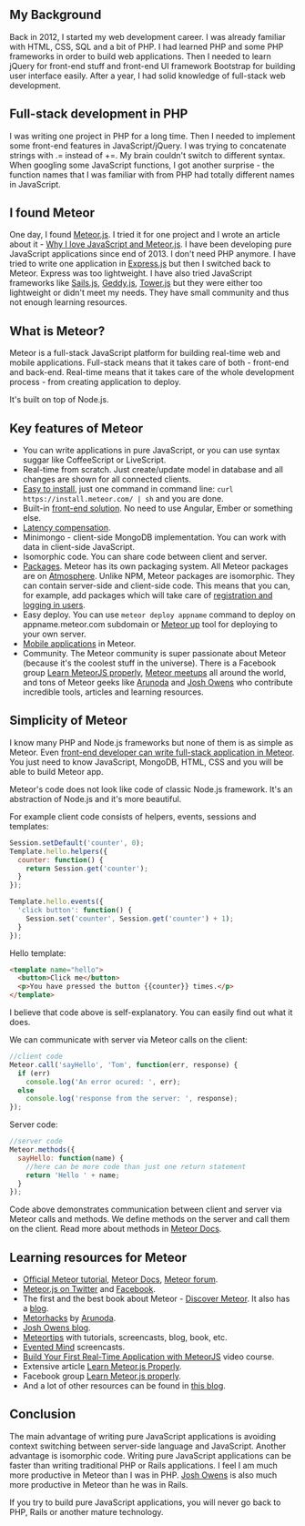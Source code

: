 ## My Background

Back in 2012, I started my web development career. I was already familiar with HTML, CSS, SQL and a bit of PHP. I had learned PHP and some PHP frameworks in order to build web applications. Then I needed to learn jQuery for front-end stuff and front-end UI framework Bootstrap for building user interface easily. After a year, I had solid knowledge of full-stack web development.

## Full-stack development in PHP

I was writing one project in PHP for a long time. Then I needed to implement some front-end features in JavaScript/jQuery. I was trying to concatenate strings with .= instead of +=. My brain couldn't switch to different syntax. When googling some JavaScript functions, I got another surprise - the function names that I was familiar with from PHP had totally different names in JavaScript.

## I found Meteor

One day, I found [Meteor.js](https://meteor.com). I tried it for one project and I wrote an article about it - [Why I love JavaScript and Meteor.js](http://meteor.hromnik.com/blog/why-i-love-javascript-and-meteor-js). I have been developing pure JavaScript applications since end of 2013. I don't need  PHP anymore. I have tried to write one application in [Express.js](http://expressjs.com/) but then I switched back to Meteor. Express was too lightweight. I have also tried JavaScript frameworks like [Sails.js](http://sailsjs.org/), [Geddy.js](http://geddyjs.org/), [Tower.js](http://tower.github.io/) but they were either too lightweight or didn't meet my needs. They have small community and thus not enough learning resources.

## What is Meteor?

Meteor is a full-stack JavaScript platform for building real-time web and mobile applications. Full-stack means that it takes care of both - front-end and back-end. Real-time means that it takes care of the whole development process - from creating application to deploy.

It's built on top of Node.js.

## Key features of Meteor

- You can write applications in pure JavaScript, or you can use syntax suggar like CoffeeScript or LiveScript.
- Real-time from scratch. Just create/update model in database and all changes are shown for all connected clients.
- [Easy to install](https://www.meteor.com/install), just one command in command line: `curl https://install.meteor.com/ | sh` and you are done.
- Built-in [front-end solution](https://www.meteor.com/blaze). No need to use Angular, Ember or something else.
- [Latency compensation](https://meteorhacks.com/introduction-to-latency-compensation.html).
- Minimongo - client-side MongoDB implementation. You can work with data in client-side JavaScript.
- Isomorphic code. You can share code between client and server.
- [Packages](http://atmospherejs.com/). Meteor has its own packaging system. All Meteor packages are on [Atmosphere](http://atmospherejs.com/). Unlike NPM, Meteor packages are isomorphic. They can contain server-side and client-side code. This means that you can, for example, add packages which will take care of [registration and logging in users](https://atmospherejs.com/meteor/accounts-ui).
- Easy deploy. You can use `meteor deploy appname` command to deploy on appname.meteor.com subdomain or [Meteor up](https://github.com/arunoda/meteor-up) tool for deploying to your own server.
- [Mobile applications](https://github.com/meteor/meteor/wiki/Meteor-Cordova-Phonegap-integration) in Meteor.
- Community. The Meteor community is super passionate about Meteor (because it's the coolest stuff in the universe). There is a Facebook group [Learn MeteorJS properly](https://www.facebook.com/groups/1498505377066142/), [Meteor meetups](http://meteor.meetup.com/) all around the world, and tons of Meteor geeks like [Arunoda](https://twitter.com/arunoda) and [Josh Owens](https://twitter.com/joshowens) who contribute incredible tools, articles and learning resources.

## Simplicity of Meteor

I know many PHP and Node.js frameworks but none of them is as simple as Meteor. Even [front-end developer can write full-stack application in Meteor](http://davidwalsh.name/meteor-frontend-engineers). You just need to know JavaScript, MongoDB, HTML, CSS and you will be able to build Meteor app. 

Meteor's code does not look like code of classic Node.js framework. It's an abstraction of Node.js and it's more beautiful.

For example client code consists of helpers, events, sessions and templates:

```javascript
Session.setDefault('counter', 0);
Template.hello.helpers({
  counter: function() {
    return Session.get('counter');
  }
});

Template.hello.events({
  'click button': function() {
    Session.set('counter', Session.get('counter') + 1);
  }
});
```
    
Hello template:

```html
<template name="hello">
  <button>Click me</button>
  <p>You have pressed the button {{counter}} times.</p>
</template>
```
    
I believe that code above is self-explanatory. You can easily find out what it does.
    
We can communicate with server via Meteor calls on the client:

```javascript
//client code
Meteor.call('sayHello', 'Tom', function(err, response) {
  if (err)
    console.log('An error ocured: ', err);
  else
    console.log('response from the server: ', response);
});
```

Server code:
    
```javascript
//server code
Meteor.methods({
  sayHello: function(name) {
    //here can be more code than just one return statement
    return 'Hello ' + name;
  }
});
```
    
Code above demonstrates communication between client and server via Meteor calls and methods. We define methods on the server and call them on the client. Read more about methods in [Meteor Docs](http://docs.meteor.com/#/full/meteor_methods).

## Learning resources for Meteor

- [Official Meteor tutorial](https://www.meteor.com/install), [Meteor Docs](http://docs.meteor.com/#/full/), [Meteor forum](https://forums.meteor.com/).
- [Meteor.js on Twitter](twitter.com/meteorjs) and [Facebook](https://www.facebook.com/meteorjs).
- The first and the best book about Meteor - [Discover Meteor](https://www.discovermeteor.com/). It also has a [blog](https://www.discovermeteor.com/blog).
- [Metorhacks](https://meteorhacks.com/) by [Arunoda](https://twitter.com/arunoda).
- [Josh Owens blog](http://joshowens.me/).
- [Meteortips](http://meteortips.com/tutorials/) with tutorials, screencasts, blog, book, etc.
- [Evented Mind](https://www.eventedmind.com/) screencasts.
- [Build Your First Real-Time Application with MeteorJS](https://www.udemy.com/build-your-first-real-time-web-application-with-meteorjs/) video course.
- Extensive article [Learn Meteor.js Properly](http://javascriptissexy.com/learn-meteor-js-properly/).
- Facebook group [Learn Meteor.js properly](https://www.facebook.com/groups/1498505377066142/).
- And a lot of other resources can be found in [this blog](https://www.yauh.de/best-learning-resources-for-meteorjs/).

## Conclusion

The main advantage of writing pure JavaScript applications is avoiding context switching between server-side language and JavaScript. Another advantage is isomorphic code. Writing pure JavaScript applications can be faster than writing traditional PHP or Rails applications. I feel I am much more productive in Meteor than I was in PHP. [Josh Owens](http://differential.com/blog/meteor-killin-rails) is also much more productive in Meteor than he was in Rails.

If you try to build pure JavaScript applications, you will never go back to PHP, Rails or another mature technology.


